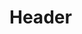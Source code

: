 <!-- TITLE: Training Center - User Manual V 0 2 -->
<!-- SUBTITLE: A quick summary of User Manual V 0 2 -->

# Header